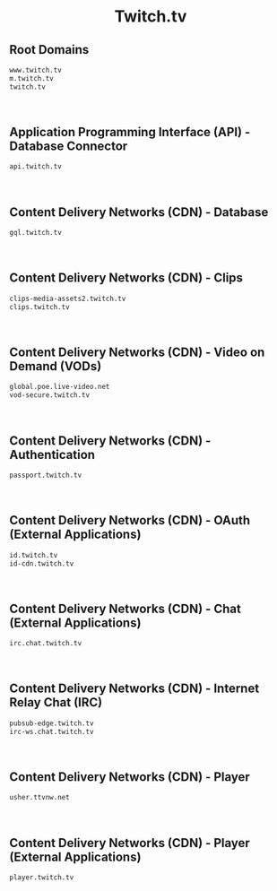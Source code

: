 


<h1 align="center">Twitch.tv</h1>  


## Root Domains


```html
www.twitch.tv
m.twitch.tv
twitch.tv
```  

<br>

## Application Programming Interface (API) - Database Connector


```html
api.twitch.tv
```  

<br>

## Content Delivery Networks (CDN) - Database


```html
gql.twitch.tv
```  

<br>

## Content Delivery Networks (CDN) - Clips


```html
clips-media-assets2.twitch.tv
clips.twitch.tv
```  

<br>

## Content Delivery Networks (CDN) - Video on Demand (VODs)


```html
global.poe.live-video.net
vod-secure.twitch.tv
```  

<br>

## Content Delivery Networks (CDN) - Authentication


```html
passport.twitch.tv
```  

<br>

## Content Delivery Networks (CDN) - OAuth (External Applications)


```html
id.twitch.tv
id-cdn.twitch.tv
```  

<br>

## Content Delivery Networks (CDN) - Chat (External Applications)


```html
irc.chat.twitch.tv
```  

<br>

## Content Delivery Networks (CDN) - Internet Relay Chat (IRC)


```html
pubsub-edge.twitch.tv
irc-ws.chat.twitch.tv
```  

<br>

## Content Delivery Networks (CDN) - Player


```html
usher.ttvnw.net
```  

<br>

## Content Delivery Networks (CDN) - Player (External Applications)


```html
player.twitch.tv
```  

<br>

